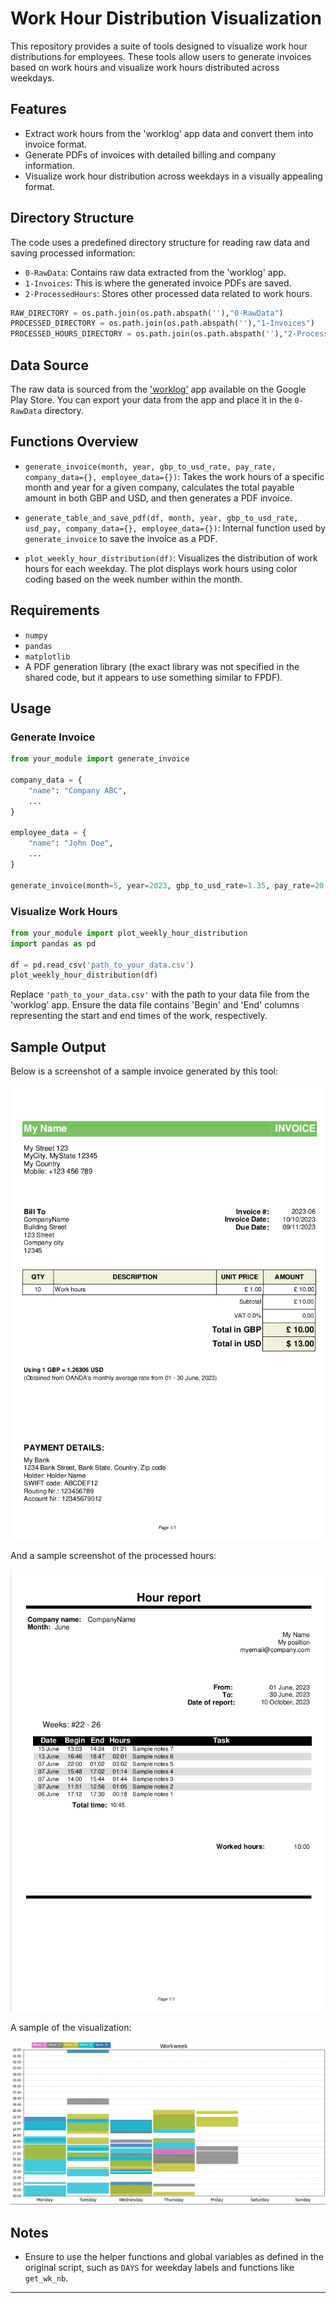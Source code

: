# Work Hour Distribution Visualization

This repository provides a suite of tools designed to visualize work hour distributions for employees. These tools allow users to generate invoices based on work hours and visualize work hours distributed across weekdays.

## Features

- Extract work hours from the 'worklog' app data and convert them into invoice format.
- Generate PDFs of invoices with detailed billing and company information.
- Visualize work hour distribution across weekdays in a visually appealing format.

## Directory Structure

The code uses a predefined directory structure for reading raw data and saving processed information:

- `0-RawData`: Contains raw data extracted from the 'worklog' app.
- `1-Invoices`: This is where the generated invoice PDFs are saved.
- `2-ProcessedHours`: Stores other processed data related to work hours.

```python
RAW_DIRECTORY = os.path.join(os.path.abspath(''),"0-RawData")
PROCESSED_DIRECTORY = os.path.join(os.path.abspath(''),"1-Invoices")
PROCESSED_HOURS_DIRECTORY = os.path.join(os.path.abspath(''),"2-ProcessedHours")
```

## Data Source

The raw data is sourced from the ['worklog'](https://play.google.com/store/apps/details?id=arproductions.andrew.worklog&pcampaignid=web_share) app available on the Google Play Store. You can export your data from the app and place it in the `0-RawData` directory.

## Functions Overview

- `generate_invoice(month, year, gbp_to_usd_rate, pay_rate, company_data={}, employee_data={})`:
  Takes the work hours of a specific month and year for a given company, calculates the total payable amount in both GBP and USD, and then generates a PDF invoice.

- `generate_table_and_save_pdf(df, month, year, gbp_to_usd_rate, usd_pay, company_data={}, employee_data={})`:
  Internal function used by `generate_invoice` to save the invoice as a PDF.

- `plot_weekly_hour_distribution(df)`:
  Visualizes the distribution of work hours for each weekday. The plot displays work hours using color coding based on the week number within the month.

## Requirements

- `numpy`
- `pandas`
- `matplotlib`
- A PDF generation library (the exact library was not specified in the shared code, but it appears to use something similar to FPDF).

## Usage

### Generate Invoice

```python
from your_module import generate_invoice

company_data = {
    "name": "Company ABC",
    ...
}

employee_data = {
    "name": "John Doe",
    ...
}

generate_invoice(month=5, year=2023, gbp_to_usd_rate=1.35, pay_rate=20, company_data=company_data, employee_data=employee_data)
```

### Visualize Work Hours

```python
from your_module import plot_weekly_hour_distribution
import pandas as pd

df = pd.read_csv('path_to_your_data.csv')
plot_weekly_hour_distribution(df)
```

Replace `'path_to_your_data.csv'` with the path to your data file from the 'worklog' app. Ensure the data file contains 'Begin' and 'End' columns representing the start and end times of the work, respectively.

## Sample Output

Below is a screenshot of a sample invoice generated by this tool:

![Sample Invoice Output](3-Images/invoice_sample.png)


And a sample screenshot of the processed hours:

![Sample Processed Hours Output](3-Images/processed_hours_sample.png)

A sample of the visualization:

![Sample Week visualization Output](3-Images/week_visualization_sample.png)

## Notes

- Ensure to use the helper functions and global variables as defined in the original script, such as `DAYS` for weekday labels and functions like `get_wk_nb`.

---